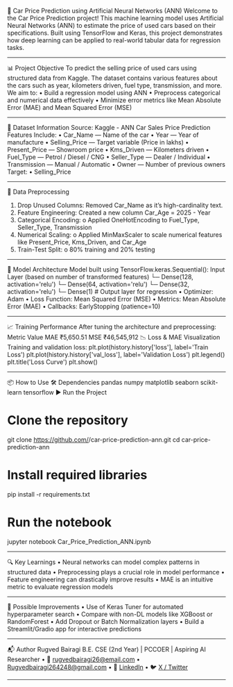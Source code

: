 🚗 Car Price Prediction using Artificial Neural Networks (ANN)
Welcome to the Car Price Prediction project! This machine learning model uses Artificial Neural Networks (ANN) to estimate the price of used cars based on their specifications. Built using TensorFlow and Keras, this project demonstrates how deep learning can be applied to real-world tabular data for regression tasks.
________________________________________
📊 Project Objective
To predict the selling price of used cars using structured data from Kaggle. The dataset contains various features about the cars such as year, kilometers driven, fuel type, transmission, and more.
We aim to:
•	Build a regression model using ANN
•	Preprocess categorical and numerical data effectively
•	Minimize error metrics like Mean Absolute Error (MAE) and Mean Squared Error (MSE)
________________________________________
📁 Dataset  Information
Source: Kaggle - ANN Car Sales Price Prediction
Features Include:
•	Car_Name — Name of the car
•	Year — Year of manufacture
•	Selling_Price — Target variable (Price in lakhs)
•	Present_Price — Showroom price
•	Kms_Driven — Kilometers driven
•	Fuel_Type — Petrol / Diesel / CNG
•	Seller_Type — Dealer / Individual
•	Transmission — Manual / Automatic
•	Owner — Number of previous owners
Target:
•	Selling_Price
________________________________________
🧹 Data Preprocessing
1.	Drop Unused Columns: Removed Car_Name as it’s high-cardinality text.
2.	Feature Engineering: Created a new column Car_Age = 2025 - Year
3.	Categorical Encoding:
o	Applied OneHotEncoding to Fuel_Type, Seller_Type, Transmission
4.	Numerical Scaling:
o	Applied MinMaxScaler to scale numerical features like Present_Price, Kms_Driven, and Car_Age
5.	Train-Test Split:
o	80% training and 20% testing
________________________________________
🧠 Model Architecture
Model built using TensorFlow.keras.Sequential():
Input Layer (based on number of transformed features)
  └─ Dense(128, activation='relu')
  └─ Dense(64, activation='relu')
  └─ Dense(32, activation='relu')
  └─ Dense(1)  # Output layer for regression
•	Optimizer: Adam
•	Loss Function: Mean Squared Error (MSE)
•	Metrics: Mean Absolute Error (MAE)
•	Callbacks: EarlyStopping (patience=10)
________________________________________
📈 Training Performance
After tuning the architecture and preprocessing:
Metric	Value
MAE	₹5,650.51
MSE	₹46,545,912
📉 Loss & MAE Visualization
Training and validation loss:
plt.plot(history.history['loss'], label='Train Loss')
plt.plot(history.history['val_loss'], label='Validation Loss')
plt.legend()
plt.title('Loss Curve')
plt.show()
________________________________________
📦 How to Use
🛠️ Dependencies
pandas
numpy
matplotlib
seaborn
scikit-learn
tensorflow
▶️ Run the Project
# Clone the repository
git clone https://github.com/<your-username>/car-price-prediction-ann.git
cd car-price-prediction-ann

# Install required libraries
pip install -r requirements.txt

# Run the notebook
jupyter notebook Car_Price_Prediction_ANN.ipynb
________________________________________
🔍 Key Learnings
•	Neural networks can model complex patterns in structured data
•	Preprocessing plays a crucial role in model performance
•	Feature engineering can drastically improve results
•	MAE is an intuitive metric to evaluate regression models
________________________________________
🚀 Possible Improvements
•	Use of Keras Tuner for automated hyperparameter search
•	Compare with non-DL models like XGBoost or RandomForest
•	Add Dropout or Batch Normalization layers
•	Build a Streamlit/Gradio app for interactive predictions
________________________________________
📬 Author
Rugved Bairagi
B.E. CSE (2nd Year) | PCCOER | Aspiring AI Researcher 
•	📧 rugvedbairagi26@email.com
•	Rugvedbairagi264248@gmail.com 
•	🔗 [LinkedIn](https://www.linkedin.com/in/rugved-bairagi-7882b5285/)
•	🐦 [X / Twitter](https://x.com/vedbairagi_26)
________________________________________

